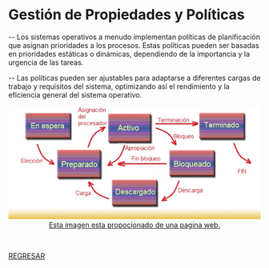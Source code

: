 # Gestión de Propiedades y Políticas

-- Los sistemas operativos a menudo implementan políticas de planificación que asignan prioridades a los procesos. Estas políticas pueden ser basadas en prioridades estáticas o dinámicas, dependiendo de la importancia y la urgencia de las tareas.

-- Las políticas pueden ser ajustables para adaptarse a diferentes cargas de trabajo y requisitos del sistema, optimizando así el rendimiento y la eficiencia general del sistema operativo.

<p align="center">
    <a href="https://ocw.ehu.eus/pluginfile.php/48902/mod_resource/content/13/html/Recursos/P03/Planificacion_procesos.html">
  <img src="./imagenes/terminacion_de_procesos.jpg" alt="Esta imagen esta propocionado de una pagina web">
  <br>
Esta imagen esta propocionado de una pagina web.
</p>
<br>

[REGRESAR](../../../../gakc05.github.io/sistemas/procesos/01_introduccion.md)
